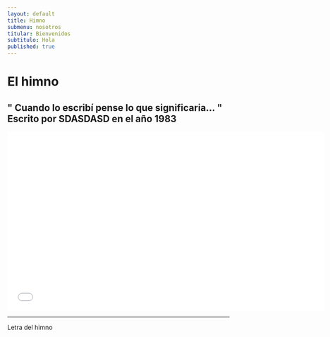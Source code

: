 ```yaml
---
layout: default
title: Himno
submenu: nosotros
titular: Bienvenidos
subtitulo: Hola
published: true
---
```


# El himno

## " Cuando lo escribí pense lo que significaria... " Escrito por SDASDASD en el año 1983

<iframe width="720" height="405" src="//www.youtube.com/embed/hMHJ5aUg9Nk" frameborder="0" allowfullscreen></iframe>

---

Letra del himno